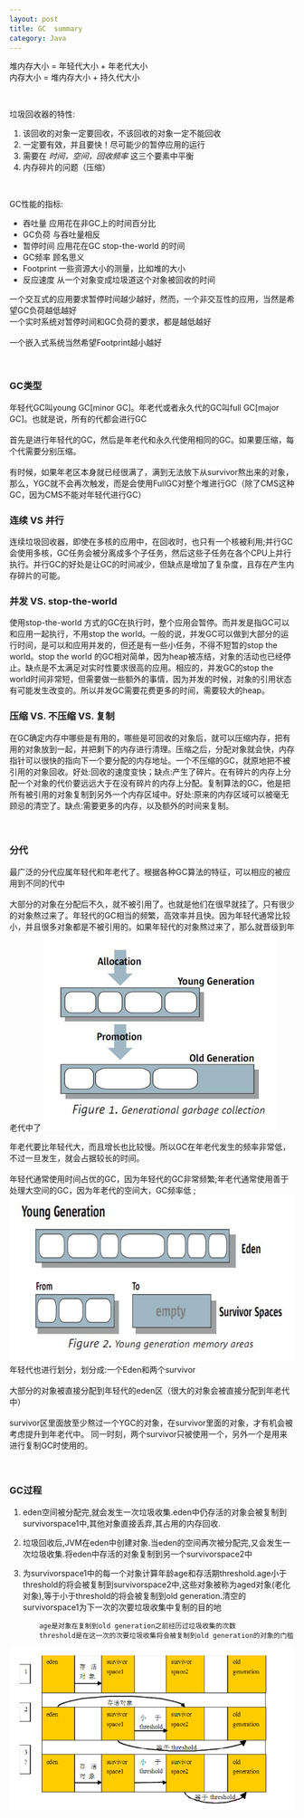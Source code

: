 ```yaml
---
layout: post
title: GC  summary
category: Java
---
```

堆内存大小 = 年轻代大小 + 年老代大小 <br/>
内存大小   = 堆内存大小 + 持久代大小  

<br/>            
       
      
垃圾回收器的特性:       
1. 该回收的对象一定要回收，不该回收的对象一定不能回收
2. 一定要有效，并且要快！尽可能少的暂停应用的运行 
3. 需要在  *时间，空间，回收频率*  这三个要素中平衡 
4. 内存碎片的问题（压缩）

<br/>  
       
GC性能的指标:      
* 吞吐量    应用花在非GC上的时间百分比 
* GC负荷    与吞吐量相反
* 暂停时间   应用花在GC stop-the-world 的时间 
* GC频率     顾名思义 
* Footprint   一些资源大小的测量，比如堆的大小 
* 反应速度   从一个对象变成垃圾道这个对象被回收的时间 

一个交互式的应用要求暂停时间越少越好，然而，一个非交互性的应用，当然是希望GC负荷越低越好 <br/> 
一个实时系统对暂停时间和GC负荷的要求，都是越低越好 <br/>  
一个嵌入式系统当然希望Footprint越小越好 <br/>  


<br/>   

### GC类型
年轻代GC叫young GC[minor GC]。年老代或者永久代的GC叫full GC[major GC]。也就是说，所有的代都会进行GC  <br/>  
首先是进行年轻代的GC，然后是年老代和永久代使用相同的GC。如果要压缩，每个代需要分别压缩。  <br/>  
有时候，如果年老区本身就已经很满了，满到无法放下从survivor熬出来的对象，那么，YGC就不会再次触发，而是会使用FullGC对整个堆进行GC（除了CMS这种GC，因为CMS不能对年轻代进行GC）   <br/>   

### 连续 VS 并行
连续垃圾回收器，即使在多核的应用中，在回收时，也只有一个核被利用;并行GC会使用多核，GC任务会被分离成多个子任务，然后这些子任务在各个CPU上并行执行。并行GC的好处是让GC的时间减少，但缺点是增加了复杂度，且存在产生内存碎片的可能。   <br/>  

### 并发 VS. stop-the-world
使用stop-the-world 方式的GC在执行时，整个应用会暂停。而并发是指GC可以和应用一起执行，不用stop the world。一般的说，并发GC可以做到大部分的运行时间，是可以和应用并发的，但还是有一些小任务，不得不短暂的stop the world。stop the world 的GC相对简单，因为heap被冻结，对象的活动也已经停止。缺点是不太满足对实时性要求很高的应用。相应的，并发GC的stop the world时间非常短，但需要做一些额外的事情，因为并发的时候，对象的引用状态有可能发生改变的。所以并发GC需要花费更多的时间，需要较大的heap。  <br/>  

### 压缩 VS. 不压缩 VS. 复制
在GC确定内存中哪些是有用的，哪些是可回收的对象后，就可以压缩内存，把有用的对象放到一起，并把剩下的内存进行清理。压缩之后，分配对象就会快，内存指针可以很快的指向下一个要分配的内存地址。一个不压缩的GC，就原地把不被引用的对象回收。好处:回收的速度变快；缺点:产生了碎片。在有碎片的内存上分配一个对象的代价要远远大于在没有碎片的内存上分配。复制算法的GC，他是把所有被引用的对象复制到另外一个内存区域中。好处:原来的内存区域可以被毫无顾忌的清空了。缺点:需要更多的内存，以及额外的时间来复制。  <br/> <br/>  <br/>  


###  分代
最广泛的分代应属年轻代和年老代了。根据各种GC算法的特征，可以相应的被应用到不同的代中 <br/>  
大部分的对象在分配后不久，就不被引用了。也就是他们在很早就挂了。只有很少的对象熬过来了。年轻代的GC相当的频繁，高效率并且快。因为年轻代通常比较小，并且很多对象都是不被引用的。如果年轻代的对象熬过来了，那么就晋级到年老代中了
![](https://github.com/wangmingli/wangmingli.github.io/raw/master/pic/gc_1.jpg)   <br/>  

年老代要比年轻代大，而且增长也比较慢。所以GC在年老代发生的频率非常低，不过一旦发生，就会占据较长的时间。<br/>  
年轻代通常使用时间占优的GC，因为年轻代的GC非常频繁;年老代通常使用善于处理大空间的GC，因为年老代的空间大，GC频率低 ;
![](https://github.com/wangmingli/wangmingli.github.io/raw/master/pic/gc_2.jpg)     
年轻代也进行划分，划分成:一个Eden和两个survivor  <br/>  
大部分的对象被直接分配到年轻代的eden区（很大的对象会被直接分配到年老代中）<br/>  
survivor区里面放至少熬过一个YGC的对象，在survivor里面的对象，才有机会被考虑提升到年老代中。
同一时刻，两个survivor只被使用一个，另外一个是用来进行复制GC时使用的。  
  <br/>  <br/>

### GC过程
1. eden空间被分配完,就会发生一次垃圾收集.eden中仍存活的对象会被复制到survivorspace1中,其他对象直接丢弃,其占用的内存回收.  

2. 垃圾回收后,JVM在eden中创建对象.当eden的空间再次被分配完,又会发生一次垃圾收集.将eden中存活的对象复制到另一个survivorspace2中  

3. 为survivorspace1中的每一个对象计算年龄age和存活期threshold.age小于threshold的将会被复制到survivorspace2中,这些对象被称为aged对象(老化对象),等于小于threshold的将会被复制到old generation.清空的survivorspace1为下一次的次要垃圾收集中复制的目的地

           age是对象在复制到old generation之前经历过垃圾收集的次数
           threshold是在这一次的次要垃圾收集将会被复制到old generation的对象的门槛


    
![](https://github.com/wangmingli/wangmingli.github.io/raw/master/pic/gc_3.jpg)   <br/>








































